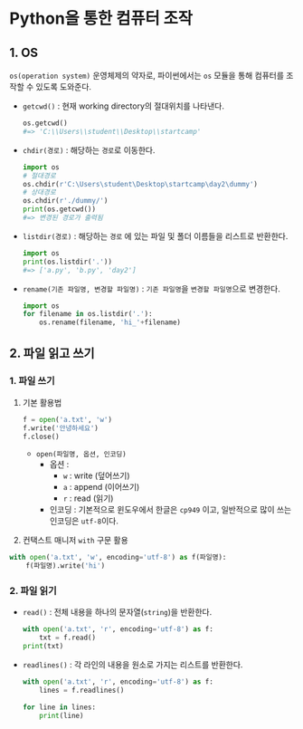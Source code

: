 # Python을 통한 컴퓨터 조작

## 1. OS

`os(operation system)` 운영체제의 약자로, 파이썬에서는 `os` 모듈을 통해 컴퓨터를 조작할 수 있도록 도와준다.

* `getcwd()` : 현재 working directory의 절대위치를 나타낸다.

  ```python
  os.getcwd()
  #=> 'C:\\Users\\student\\Desktop\\startcamp'
  ```

* `chdir(경로)` : 해당하는 `경로`로 이동한다.

  ```python
  import os
  # 절대경로
  os.chdir(r'C:\Users\student\Desktop\startcamp\day2\dummy')
  # 상대경로
  os.chdir(r'./dummy/')
  print(os.getcwd())
  #=> 변경된 경로가 출력됨
  ```

* `listdir(경로)` : 해당하는 `경로` 에 있는 파일 및 폴더 이름들을 리스트로 반환한다.

  ```python
  import os
  print(os.listdir('.'))
  #=> ['a.py', 'b.py', 'day2']
  ```

* `rename(기존 파일명, 변경할 파일명)` : `기존 파일명`을 `변경할 파일명`으로 변경한다.

  ```python
  import os
  for filename in os.listdir('.'):
      os.rename(filename, 'hi_'+filename)
  ```

  

## 2. 파일 읽고 쓰기

### 1. 파일 쓰기

1. 기본 활용법

   ```python
   f = open('a.txt', 'w')
   f.write('안녕하세요')
   f.close()
   ```

   * `open(파일명, 옵션, 인코딩)`
     * 옵션 :
       * `w` : write (덮어쓰기)
       * `a` : append (이어쓰기)
       * `r` : read (읽기)
     * 인코딩 : 기본적으로 윈도우에서 한글은 `cp949` 이고, 일반적으로 많이 쓰는 인코딩은 `utf-8`이다.

2.  컨택스트 매니저 `with` 구문 활용

   ```python
   with open('a.txt', 'w', encoding='utf-8') as f(파일명):
       f(파일명).write('hi')
   ```



### 2. 파일 읽기

* `read()` : 전체 내용을 하나의 문자열(`string`)을 반환한다.

  ```python
  with open('a.txt', 'r', encoding='utf-8') as f:
      txt = f.read()
  print(txt)
  ```

* `readlines()` : 각 라인의 내용을 원소로 가지는 리스트를 반환한다.

  ```python
  with open('a.txt', 'r', encoding='utf-8') as f:
      lines = f.readlines()
      
  for line in lines:
      print(line)
  ```

  